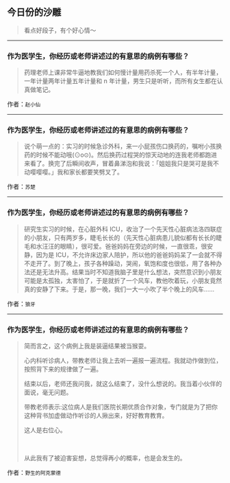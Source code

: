 ## 今日份的沙雕

> 看点好段子，有个好心情～


 
---

### 作为医学生，你经历或老师讲述过的有意思的病例有哪些？

> 药理老师上课非常牛逼地教我们如何慢计量用药杀死一个人，有半年计量，一年计量两年计量五年计量和 n 年计量，男生只是听听，而所有女生都在认真做笔记。


作者：`赵小仙`

---

### 作为医学生，你经历或老师讲述过的有意思的病例有哪些？

> 说个萌一点的：实习的时候急诊外科，来一小屁孩伤口换药的，嘱咐小孩换药的时候不能动哦(⊙o⊙)。然后换药过程哭的惊天动地的连我老师都跑进来看了。换完了后瞬间收声，冒着鼻涕泡和我说：「姐姐我只是哭可是我不动嘤嘤嘤。」我和家长都要笑劈叉了。


作者：`苏楚`

---

### 作为医学生，你经历或老师讲述过的有意思的病例有哪些？

> 研究生实习的时候，在心脏外科 ICU，收治了一个先天性心脏病法洛四联症的小朋友，只有两岁多，睫毛长长的（先天性心脏病患儿貌似都有长长的睫毛和水汪汪的眼睛），很可爱。爸爸妈妈在旁边的时候，一直很乖，很安静，因为是 ICU，不允许床边家人陪护，所以他的爸爸妈妈呆了一会就不得不走开了。到了晚上，孩子各种躁动，哭闹，氧饱和度也很低，用了各种办法还是无法升高。结果当时不知道我脑子里是什么想法，突然意识到小朋友可能是太孤独，太害怕了，于是就折了一个风车，教他吹着玩，小朋友竟然真的安静了下来。于是，那一晚，我们一大一小吹了半个晚上的风车……


作者：`狼牙`

---

### 作为医学生，你经历或老师讲述过的有意思的病例有哪些？

> 简而言之，这个病例上我是装逼结果被当猴耍。
> 
> 心内科听诊病人，带教老师让我上去听一遍报一遍流程。我就动作做到位，按照背下来的规律做了一遍。
> 
> 结束以后，老师还我问我，就这么结束了，没什么想说的。我当着小伙伴的面说，毫无问题。
> 
> 带教老师表示:这位病人是我们医院长期优质合作对象，专门就是为了把你这种背书加虚做动作听诊的人揪出来，好好教育教育。
> 
> 这人是右位心。
> 
>  
> 
> 从此我有了被迫害妄想，总觉得再小的概率，也是会发生的。


作者：`野生的阿克蒙德`